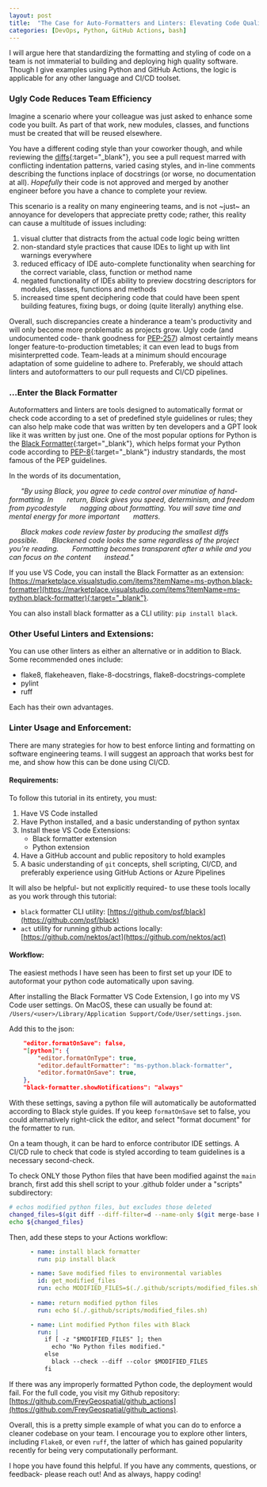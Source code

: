 ```yaml
---
layout: post
title:  "The Case for Auto-Formatters and Linters: Elevating Code Quality in Software Engineering"
categories: [DevOps, Python, GitHub Actions, bash]
---
```



I will argue here that standardizing the formatting and styling of code on a team is not immaterial to building and deploying high quality software. Though I give examples using Python and GitHub Actions, the logic is applicable for any other language and CI/CD toolset.

### Ugly Code Reduces Team Efficiency

Imagine a scenario where your colleague was just asked to enhance some code you built. As part of that work, new modules, classes, and functions must be created that will be reused elsewhere.

You have a different coding style than your coworker though, and while reviewing the [diffs](https://en.wikipedia.org/wiki/Diff){:target="_blank"}, you see a pull request marred with conflicting indentation patterns, varied casing styles, and in-line comments describing the functions inplace of docstrings (or worse, no documentation at all). *Hopefully* their code is not approved and merged by another engineer before you have a chance to complete your review.

This scenario is a reality on many engineering teams, and is not ~just~ an annoyance for developers that appreciate pretty code; rather, this reality can cause a multitude of issues including:
1. visual clutter that distracts from the actual code logic being written
1. non-standard style practices that cause IDEs to light up with lint warnings everywhere
1. reduced efficacy of IDE auto-complete functionality when searching for the correct variable, class, function or method name
1. negated functionality of IDEs ability to preview docstring descriptors for modules, classes, functions and methods
1. increased time spent deciphering code that could have been spent building features, fixing bugs, or doing (quite literally) anything else.

Overall, such discrepancies create a hinderance a team's productivity and will only become more problematic as projects grow. Ugly code (and undocumented code- thank goodness for [PEP-257](https://peps.python.org/pep-0257/)) almost certaintly means longer feature-to-production timetables; it can even lead to bugs from misinterpretted code. Team-leads at a minimum should encourage adaptation of some guideline to adhere to. Preferably, we should attach linters and autoformatters to our pull requests and CI/CD pipelines.

### ...Enter the Black Formatter
Autoformatters and linters are tools designed to automatically format or check code according to a set of predefined style guidelines or rules; they can also help make code that was written by ten developers and a GPT look like it was written by just one. One of the most popular options for Python is the [Black Formatter](https://black.readthedocs.io/en/stable/){:target="_blank"}, which helps format your Python code according to [PEP-8](https://peps.python.org/pep-0008/){:target="_blank"} industry standards, the most famous of the PEP guidelines.

In the words of its documentation,


&nbsp;&nbsp;&nbsp;&nbsp;&nbsp;&nbsp;*"By using Black, you agree to cede control over minutiae of hand-formatting. In
&nbsp;&nbsp;&nbsp;&nbsp;&nbsp;&nbsp;return, Black gives you speed, determinism, and freedom from pycodestyle
&nbsp;&nbsp;&nbsp;&nbsp;&nbsp;&nbsp;nagging about formatting. You will save time and mental energy for more important
&nbsp;&nbsp;&nbsp;&nbsp;&nbsp;&nbsp;matters.*


&nbsp;&nbsp;&nbsp;&nbsp;&nbsp;&nbsp;*Black makes code review faster by producing the smallest diffs possible. 
&nbsp;&nbsp;&nbsp;&nbsp;&nbsp;&nbsp;Blackened code looks the same regardless of the project you’re reading.
&nbsp;&nbsp;&nbsp;&nbsp;&nbsp;&nbsp;Formatting becomes transparent after a while and you can focus on the content
&nbsp;&nbsp;&nbsp;&nbsp;&nbsp;&nbsp;instead."*

If you use VS Code, you can install the Black Formatter as an extension: [https://marketplace.visualstudio.com/items?itemName=ms-python.black-formatter](https://marketplace.visualstudio.com/items?itemName=ms-python.black-formatter){:target="_blank"}. 

You can also install black formatter as a CLI utility: `pip install black`.

### Other Useful Linters and Extensions:
You can use other linters as either an alternative or in addition to Black. Some recommended ones include:
- flake8, flakeheaven, flake-8-docstrings, flake8-docstrings-complete
- pylint
- ruff

Each has their own advantages.

### Linter Usage and Enforcement:

There are many strategies for how to best enforce linting and formatting on software engineering teams. I will suggest an approach that works best for me, and show how this can be done using CI/CD.


#### Requirements:

To follow this tutorial in its entirety, you must:
1. Have VS Code installed
1. Have Python installed, and a basic understanding of python syntax
1. Install these VS Code Extensions:
    - Black formatter extension
    - Python extension
1. Have a GitHub account and public repository to hold examples
1. A basic understanding of `git` concepts, shell scripting, CI/CD, and preferably experience using GitHub Actions or Azure Pipelines

It will also be helpful- but not explicitly required- to use these tools locally as you work through this tutorial:
- `black` formatter CLI utility: [https://github.com/psf/black](https://github.com/psf/black)
- `act` utility for running github actions locally: [https://github.com/nektos/act](https://github.com/nektos/act)


#### Workflow:
The easiest methods I have seen has been to first set up your IDE to autoformat your python code automatically upon saving.

After installing the Black Formatter VS Code Extension, I go into my VS Code user settings. On MacOS, these can usually be found at: `/Users/<user>/Library/Application Support/Code/User/settings.json`.

Add this to the json:

```json
    "editor.formatOnSave": false,
    "[python]": {
        "editor.formatOnType": true,
        "editor.defaultFormatter": "ms-python.black-formatter",
        "editor.formatOnSave": true,
    },
    "black-formatter.showNotifications": "always"
```

With these settings, saving a python file will automatically be autoformatted according to Black style guides. If you keep `formatOnSave` set to false, you could alternatively right-click the editor, and select "format document" for the formatter to run.

On a team though, it can be hard to enforce contributor IDE settings. A CI/CD rule to check that code is styled according to team guidelines is a necessary second-check.

To check ONLY those Python files that have been modified against the `main` branch, first add this shell script to your .github folder under a "scripts" subdirectory:

```bash
# echos modified python files, but excludes those deleted
changed_files=$(git diff --diff-filter=d --name-only $(git merge-base HEAD remotes/origin/main) HEAD | grep .py)
echo ${changed_files}
```

Then, add these steps to your Actions workflow:

```yaml
      - name: install black formatter
        run: pip install black

      - name: Save modified files to environmental variables
        id: get_modified_files
        run: echo MODIFIED_FILES=$(./.github/scripts/modified_files.sh) >> $GITHUB_ENV
      
      - name: return modified python files
        run: echo $(./.github/scripts/modified_files.sh)

      - name: Lint modified Python files with Black
        run: |
          if [ -z "$MODIFIED_FILES" ]; then
            echo "No Python files modified."
          else
            black --check --diff --color $MODIFIED_FILES
          fi
```

If there was any improperly formatted Python code, the deployment would fail. For the full code, you visit my Github repository: [https://github.com/FreyGeospatial/github_actions](https://github.com/FreyGeospatial/github_actions).

Overall, this is a pretty simple example of what you can do to enforce a cleaner codebase on your team. I encourage you to explore other linters, including `Flake8`, or even `ruff`, the latter of which has gained popularity recently for being very computationally performant. 

I hope you have found this helpful. If you have any comments, questions, or feedback- please reach out! And as always, happy coding!
